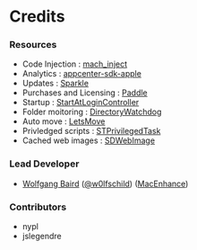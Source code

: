 # Credits

### Resources

- Code Injection : [mach_inject](https://www.github.com/rentzsch/mach_inject)
- Analytics : [appcenter-sdk-apple](https://www.github.com/microsoft/appcenter-sdk-apple)
- Updates : [Sparkle](https://www.github.com/sparkle-project/Sparkle)
- Purchases and Licensing : [Paddle](https://www.github.com/PaddleHQ/Mac-Framework-V4)
- Startup : [StartAtLoginController](https://www.github.com/alexzielenski/StartAtLoginController)
- Folder moitoring : [DirectoryWatchdog](https://www.github.com/graetzer/DirectoryWatchdog)
- Auto move : [LetsMove](https://www.github.com/potionfactory/LetsMove)
- Privledged scripts : [STPrivilegedTask](https://www.github.com/sveinbjornt/STPrivilegedTask)
- Cached web images : [SDWebImage](https://www.github.com/SDWebImage/SDWebImage)

### Lead Developer

- [Wolfgang Baird](https://github.com/w0lfschild) ([@w0lfschild](https://github.com/w0lfschild)) ([MacEnhance](https://www.macenhance.com/))


### Contributors

- nypl
- jslegendre


